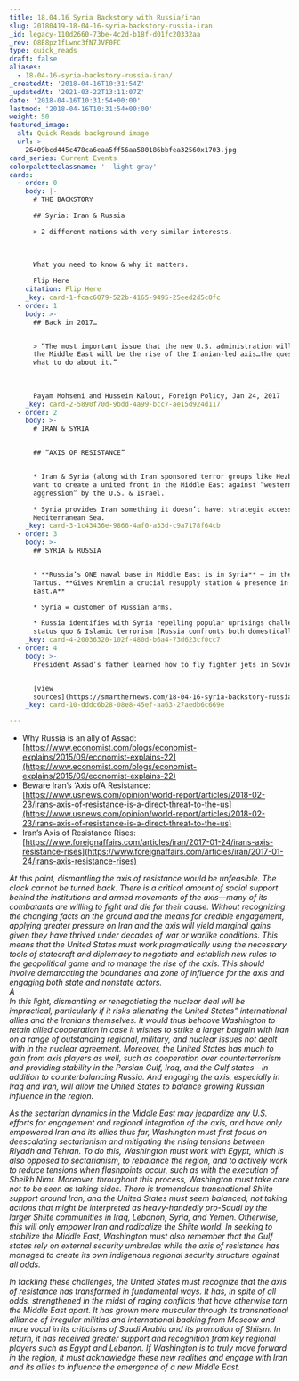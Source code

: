 ```yaml
---
title: 18.04.16 Syria Backstory with Russia/iran
slug: 20180419-18-04-16-syria-backstory-russia-iran
_id: legacy-110d2660-73be-4c2d-b18f-d01fc20332aa
_rev: O8E8pz1fLwnc3fN7JVF0FC
type: quick_reads
draft: false
aliases:
  - 18-04-16-syria-backstory-russia-iran/
_createdAt: '2018-04-16T10:31:54Z'
_updatedAt: '2021-03-22T13:11:07Z'
date: '2018-04-16T10:31:54+00:00'
lastmod: '2018-04-16T10:31:54+00:00'
weight: 50
featured_image:
  alt: Quick Reads background image
  url: >-
    26409bcd445c478ca6eaa5ff56aa580186bbfea32560x1703.jpg
card_series: Current Events
colorpaletteclassname: '--light-gray'
cards:
  - order: 0
    body: |-
      # THE BACKSTORY

      ## Syria: Iran & Russia

      > 2 different nations with very similar interests.  
        
        
        
      What you need to know & why it matters.

      Flip Here
    citation: Flip Here
    _key: card-1-fcac6079-522b-4165-9495-25eed2d5c0fc
  - order: 1
    body: >-
      ## Back in 2017…


      > “The most important issue that the new U.S. administration will face in
      the Middle East will be the rise of the Iranian-led axis…the question is
      what to do about it.”  
        
        
        
      Payam Mohseni and Hussein Kalout, Foreign Policy, Jan 24, 2017
    _key: card-2-5890f70d-9bdd-4a99-bcc7-ae15d924d117
  - order: 2
    body: >-
      # IRAN & SYRIA


      ## “AXIS OF RESISTANCE”


      * Iran & Syria (along with Iran sponsored terror groups like Hezbollah)
      want to create a united front in the Middle East against “western
      aggression” by the U.S. & Israel.

      * Syria provides Iran something it doesn’t have: strategic access to
      Mediterranean Sea.
    _key: card-3-1c43436e-9866-4af0-a33d-c9a7178f64cb
  - order: 3
    body: >-
      ## SYRIA & RUSSIA


      * **Russia’s ONE naval base in Middle East is in Syria** – in the port of
      Tartus. **Gives Kremlin a crucial resupply station & presence in Middle
      East.A**

      * Syria = customer of Russian arms.

      * Russia identifies with Syria repelling popular uprisings challenging
      status quo & Islamic terrorism (Russia confronts both domestically).
    _key: card-4-20036320-102f-480d-b6a4-73d623cf0cc7
  - order: 4
    body: >-
      President Assad’s father learned how to fly fighter jets in Soviet Union.


      [view
      sources](https://smarthernews.com/18-04-16-syria-backstory-russia-iran/)
    _key: card-10-dddc6b28-08e8-45ef-aa63-27aedb6c669e

---
```

* Why Russia is an ally of Assad: [https://www.economist.com/blogs/economist-explains/2015/09/economist-explains-22](https://www.economist.com/blogs/economist-explains/2015/09/economist-explains-22)
* Beware Iran’s ‘Axis ofA Resistance: [https://www.usnews.com/opinion/world-report/articles/2018-02-23/irans-axis-of-resistance-is-a-direct-threat-to-the-us](https://www.usnews.com/opinion/world-report/articles/2018-02-23/irans-axis-of-resistance-is-a-direct-threat-to-the-us)
* Iran’s Axis of Resistance Rises: [https://www.foreignaffairs.com/articles/iran/2017-01-24/irans-axis-resistance-rises](https://www.foreignaffairs.com/articles/iran/2017-01-24/irans-axis-resistance-rises)

_At this point, dismantling the axis of resistance would be unfeasible. The clock cannot be turned back. There is a critical amount of social support behind the institutions and armed movements of the axis—many of its combatants are willing to fight and die for their cause. Without recognizing the changing facts on the ground and the means for credible engagement, applying greater pressure on Iran and the axis will yield marginal gains given they have thrived under decades of war or warlike conditions. This means that the United States must work pragmatically using the necessary tools of statecraft and diplomacy to negotiate and establish new rules to the geopolitical game and to manage the rise of the axis. This should involve demarcating the boundaries and zone of influence for the axis and engaging both state and nonstate actors._  
_A_  
_In this light, dismantling or renegotiating the nuclear deal will be impractical, particularly if it risks alienating the United States” international allies and the Iranians themselves. It would thus behoove Washington to retain allied cooperation in case it wishes to strike a larger bargain with Iran on a range of outstanding regional, military, and nuclear issues not dealt with in the nuclear agreement. Moreover, the United States has much to gain from axis players as well, such as cooperation over counterterrorism and providing stability in the Persian Gulf, Iraq, and the Gulf states—in addition to counterbalancing Russia. And engaging the axis, especially in Iraq and Iran, will allow the United States to balance growing Russian influence in the region._

_As the sectarian dynamics in the Middle East may jeopardize any U.S. efforts for engagement and regional integration of the axis, and have only empowered Iran and its allies thus far, Washington must first focus on deescalating sectarianism and mitigating the rising tensions between Riyadh and Tehran. To do this, Washington must work with Egypt, which is also opposed to sectarianism, to rebalance the region, and to actively work to reduce tensions when flashpoints occur, such as with the execution of Sheikh Nimr. Moreover, throughout this process, Washington must take care not to be seen as taking sides. There is tremendous transnational Shiite support around Iran, and the United States must seem balanced, not taking actions that might be interpreted as heavy-handedly pro-Saudi by the larger Shiite communities in Iraq, Lebanon, Syria, and Yemen. Otherwise, this will only empower Iran and radicalize the Shiite world. In seeking to stabilize the Middle East, Washington must also remember that the Gulf states rely on external security umbrellas while the axis of resistance has managed to create its own indigenous regional security structure against all odds._

_In tackling these challenges, the United States must recognize that the axis of resistance has transformed in fundamental ways. It has, in spite of all odds, strengthened in the midst of raging conflicts that have otherwise torn the Middle East apart. It has grown more muscular through its transnational alliance of irregular militias and international backing from Moscow and more vocal in its criticisms of Saudi Arabia and its promotion of Shiism. In return, it has received greater support and recognition from key regional players such as Egypt and Lebanon. If Washington is to truly move forward in the region, it must acknowledge these new realities and engage with Iran and its allies to influence the emergence of a new Middle East._